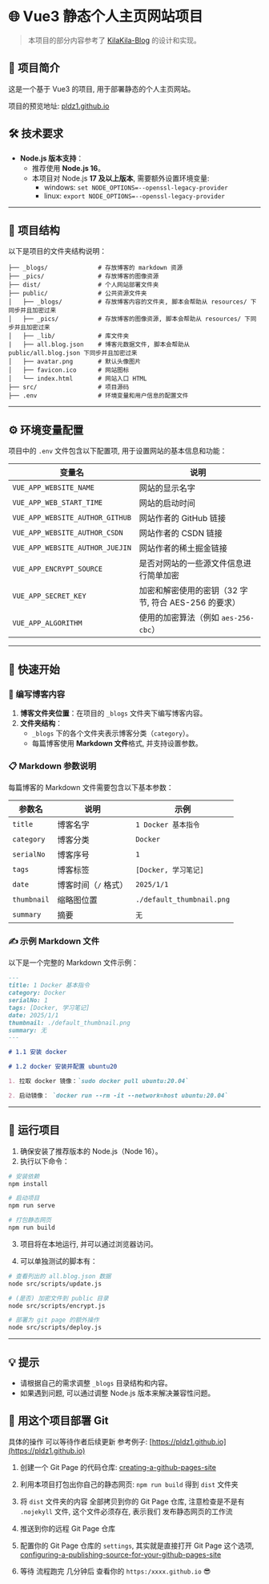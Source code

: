 # 🌐 Vue3 静态个人主页网站项目

> 本项目的部分内容参考了 [KilaKila-Blog](https://github.com/zhiyiYo/KilaKila-Blog) 的设计和实现。

## 📖 项目简介

这是一个基于 Vue3 的项目, 用于部署静态的个人主页网站。

项目的预览地址: [pldz1.github.io](https://pldz1.github.io)

## 🛠️ 技术要求

- **Node.js 版本支持**：
  - 推荐使用 **Node.js 16**。
  - 本项目对 Node.js **17 及以上版本**, 需要额外设置环境变量:
    - windows: `set NODE_OPTIONS=--openssl-legacy-provider` 
    - linux: `export NODE_OPTIONS=--openssl-legacy-provider`
---

## 📂 项目结构

以下是项目的文件夹结构说明：

```
├── _blogs/              # 存放博客的 markdown 资源
├── _pics/               # 存放博客的图像资源
├── dist/                # 个人网站部署文件夹
├── public/              # 公共资源文件夹
│   ├── _blogs/          # 存放博客内容的文件夹, 脚本会帮助从 resources/ 下同步并且加密过来
│   ├── _pics/           # 存放博客的图像资源, 脚本会帮助从 resources/ 下同步并且加密过来
│   ├── _lib/            # 库文件夹
|   ├── all.blog.json    # 博客元数据文件, 脚本会帮助从 public/all.blog.json 下同步并且加密过来
│   ├── avatar.png       # 默认头像图片
│   ├── favicon.ico      # 网站图标
│   └── index.html       # 网站入口 HTML
├── src/                 # 项目源码
├── .env                 # 环境变量和用户信息的配置文件
```

---

## ⚙️ 环境变量配置

项目中的 `.env` 文件包含以下配置项, 用于设置网站的基本信息和功能：

| 变量名                          | 说明                                                 |
| ------------------------------- | ---------------------------------------------------- |
| `VUE_APP_WEBSITE_NAME`          | 网站的显示名字                                       |
| `VUE_APP_WEB_START_TIME`        | 网站的启动时间                                       |
| `VUE_APP_WEBSITE_AUTHOR_GITHUB` | 网站作者的 GitHub 链接                               |
| `VUE_APP_WEBSITE_AUTHOR_CSDN`   | 网站作者的 CSDN 链接                                 |
| `VUE_APP_WEBSITE_AUTHOR_JUEJIN` | 网站作者的稀土掘金链接                               |
| `VUE_APP_ENCRYPT_SOURCE`        | 是否对网站的一些源文件信息进行简单加密               |
| `VUE_APP_SECRET_KEY`            | 加密和解密使用的密钥（32 字节, 符合 AES-256 的要求） |
| `VUE_APP_ALGORITHM`             | 使用的加密算法（例如 `aes-256-cbc`）                 |

---

## 🚀 快速开始

### 📂 编写博客内容

1. **博客文件夹位置**：在项目的 `_blogs` 文件夹下编写博客内容。
2. **文件夹结构**：
   - `_blogs` 下的各个文件夹表示博客分类（`category`）。
   - 每篇博客使用 **Markdown 文件**格式, 并支持设置参数。

### 📋 Markdown 参数说明

每篇博客的 Markdown 文件需要包含以下基本参数：

| 参数名      | 说明                 | 示例                      |
| ----------- | -------------------- | ------------------------- |
| `title`     | 博客名字             | `1 Docker 基本指令`       |
| `category`  | 博客分类             | `Docker`                  |
| `serialNo`  | 博客序号             | `1`                       |
| `tags`      | 博客标签             | `[Docker, 学习笔记]`      |
| `date`      | 博客时间（`/` 格式） | `2025/1/1`                |
| `thumbnail` | 缩略图位置           | `./default_thumbnail.png` |
| `summary`   | 摘要                 | `无`                      |

### ✍️ 示例 Markdown 文件

以下是一个完整的 Markdown 文件示例：

```markdown
---
title: 1 Docker 基本指令
category: Docker
serialNo: 1
tags: [Docker, 学习笔记]
date: 2025/1/1
thumbnail: ./default_thumbnail.png
summary: 无
---

# 1.1 安装 docker

# 1.2 docker 安装并配置 ubuntu20

1. 拉取 docker 镜像：`sudo docker pull ubuntu:20.04`

2. 启动镜像： `docker run --rm -it --network=host ubuntu:20.04`
```

---

## 📝 运行项目

1. 确保安装了推荐版本的 Node.js（Node 16）。
2. 执行以下命令：

```bash
# 安装依赖
npm install

# 启动项目
npm run serve

# 打包静态网页
npm run build
```

3. 项目将在本地运行, 并可以通过浏览器访问。

4. 可以单独测试的脚本有：

```bash
# 查看列出的 all.blog.json 数据
node src/scripts/update.js

# (是否) 加密文件到 public 目录
node src/scripts/encrypt.js

# 部署为 git page 的额外操作
node src/scripts/deploy.js
```

---

## 💡 提示

- 请根据自己的需求调整 `_blogs` 目录结构和内容。
- 如果遇到问题, 可以通过调整 Node.js 版本来解决兼容性问题。

## 🚀 用这个项目部署 Git

具体的操作 可以等待作者后续更新 参考例子: [https://pldz1.github.io](https://pldz1.github.io)

1. 创建一个 Git Page 的代码仓库: [creating-a-github-pages-site](https://docs.github.com/zh/pages/getting-started-with-github-pages/creating-a-github-pages-site)

2. 利用本项目打包出你自己的静态网页: `npm run build` 得到 `dist` 文件夹

3. 将 `dist` 文件夹的内容 全部拷贝到你的 Git Page 仓库, 注意检查是不是有 `.nojekyll` 文件, 这个文件必须存在, 表示我们 发布静态网页的工作流

4. 推送到你的远程 Git Page 仓库

5. 配置你的 Git Page 仓库的 `settings`, 其实就是直接打开 Git Page 这个选项, [configuring-a-publishing-source-for-your-github-pages-site](https://docs.github.com/zh/pages/getting-started-with-github-pages/configuring-a-publishing-source-for-your-github-pages-site)

6. 等待 流程跑完 几分钟后 查看你的 `https:/xxxx.github.io` 😎
